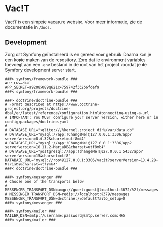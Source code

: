 # Vac!T
Vac!T is een simpele vacature website. Voor meer informatie, zie de documentatie in `/docs`.

## Development
Zorg dat Symfony geïnstalleerd is en gereed voor gebruik. Daarna kan je een kopie maken van de repository. Zorg dat je environment variables toevoegt aan een `.env` bestand in de root van het project voordat je de Symfony development server start.

```
###> symfony/framework-bundle ###
APP_ENV=dev
APP_SECRET=a92085089q621c4759742f352b6fdef9
###< symfony/framework-bundle ###

###> doctrine/doctrine-bundle ###
# Format described at https://www.doctrine-project.org/projects/doctrine-dbal/en/latest/reference/configuration.html#connecting-using-a-url
# IMPORTANT: You MUST configure your server version, either here or in config/packages/doctrine.yaml
#
# DATABASE_URL="sqlite:///%kernel.project_dir%/var/data.db"
# DATABASE_URL="mysql://app:!ChangeMe!@127.0.0.1:3306/app?serverVersion=8.0.32&charset=utf8mb4"
# DATABASE_URL="mysql://app:!ChangeMe!@127.0.0.1:3306/app?serverVersion=10.11.2-MariaDB&charset=utf8mb4"
# DATABASE_URL="postgresql://app:!ChangeMe!@127.0.0.1:5432/app?serverVersion=15&charset=utf8"
DATABASE_URL="mysql://root@127.0.0.1:3306/vacit?serverVersion=10.4.28-MariaDB&charset=utf8mb4"
###< doctrine/doctrine-bundle ###

###> symfony/messenger ###
# Choose one of the transports below
# MESSENGER_TRANSPORT_DSN=amqp://guest:guest@localhost:5672/%2f/messages
# MESSENGER_TRANSPORT_DSN=redis://localhost:6379/messages
MESSENGER_TRANSPORT_DSN=doctrine://default?auto_setup=0
###< symfony/messenger ###

###> symfony/mailer ###
MAILER_DSN=smtp://username:password@smtp.server.com:465
###< symfony/mailer ###
```
